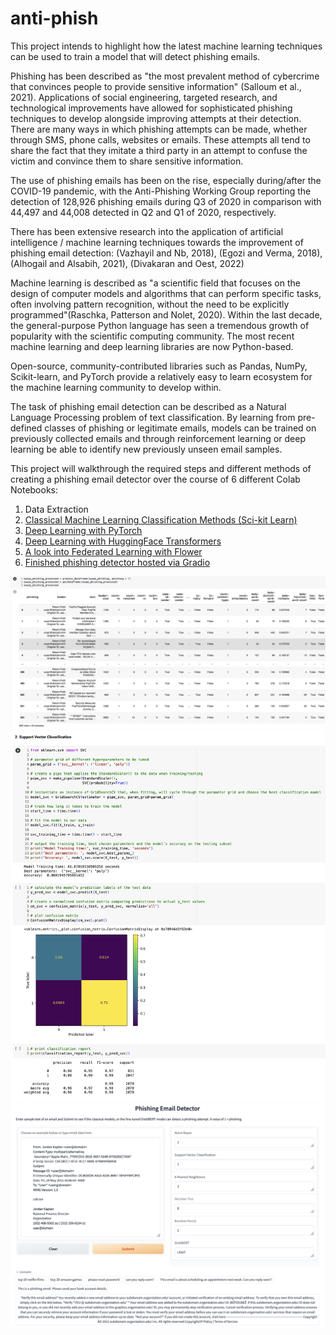# anti-phish

This project intends to highlight how the latest machine learning techniques can be used to train a model that will detect phishing emails.

Phishing has been described as "the most prevalent method of cybercrime that convinces people to provide sensitive information" (Salloum et al., 2021). Applications of social engineering, targeted research, and technological improvements have allowed for sophisticated phishing techniques to develop alongside improving attempts at their detection. There are many ways in which phishing attempts can be made, whether through SMS, phone calls, websites or emails. These attempts all tend to share the fact that they imitate a third party in an attempt to confuse the victim and convince them to share sensitive information.

The use of phishing emails has been on the rise, especially during/after the COVID-19 pandemic, with the Anti-Phishing Working Group reporting the detection of 128,926 phishing emails during Q3 of 2020 in comparison with 44,497 and 44,008 detected in Q2 and Q1 of 2020, respectively.

There has been extensive research into the application of artificial intelligence / machine learning techniques towards the improvement of phishing email detection: (Vazhayil and Nb, 2018), (Egozi and Verma, 2018), (Alhogail and Alsabih, 2021), (Divakaran and Oest, 2022)

Machine learning is described as "a scientific field that focuses on the design of computer models and algorithms that can perform specific tasks, often involving pattern recognition, without the need to be explicitly programmed"(Raschka, Patterson and Nolet, 2020). Within the last decade, the general-purpose Python language has seen a tremendous growth of popularity with the scientific computing community. The most recent machine learning and deep learning libraries are now Python-based.

Open-source, community-contributed libraries such as Pandas, NumPy, Scikit-learn, and PyTorch provide a relatively easy to learn ecosystem for the machine learning community to develop within.

The task of phishing email detection can be described as a Natural Language Processing problem of text classification. By learning from pre-defined classes of phishing or legitimate emails, models can be trained on previously collected emails and through reinforcement learning or deep learning be able to identify new previously unseen email samples.

This project will walkthrough the required steps and different methods of creating a phishing email detector over the course of 6 different Colab Notebooks:

1. Data Extraction
2. [Classical Machine Learning Classification Methods  (Sci-kit Learn)](https://colab.research.google.com/drive/1uAGq5z3_AOcMHMNHxmCWT9Hj8RNZQZRR?usp=sharing)
3. [Deep Learning with PyTorch](https://colab.research.google.com/drive/10Q7_gMq9MxxY9vpBwHDO_uokGEVNCoKw?usp=sharing)
4. [Deep Learning with HuggingFace Transformers](https://colab.research.google.com/drive/1zmokI_UWsUMJ-cumXlaxaEXHWX6_Vlrs?usp=sharing)
5. [A look into Federated Learning with Flower](https://colab.research.google.com/drive/1-CcQWBGSY6U1FHZ7j_m4_z9D8DwW43eL?usp=sharing)
6. [Finished phishing detector hosted via Gradio](https://colab.research.google.com/drive/13arA1h6_yBiPJkxHCIrmiRo5IT8YjaBO?usp=sharing)


![example features](https://github.com/foghlaimeoir/anti-phish/blob/main/docs/img/Example%20Features.png)
![example scikit-learn](https://github.com/foghlaimeoir/anti-phish/blob/main/docs/img/Example%20scikit-learn.png)
![example Gradio UI](https://github.com/foghlaimeoir/anti-phish/blob/main/docs/img/Gradio%20UI.png)